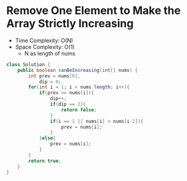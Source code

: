# Remove One Element to Make the Array Strictly Increasing

- Time Complexity: O(N)
- Space Complexity: O(1)
  - N as length of nums

```java
class Solution {
    public boolean canBeIncreasing(int[] nums) {
        int prev = nums[0],
            dip = 0;
        for(int i = 1; i < nums.length; i++){
            if(prev >= nums[i]){
                dip++;
                if(dip == 2){
                    return false;
                }
                if(i == 1 || nums[i] > nums[i-2]){
                    prev = nums[i];
                }
            }else{
                prev = nums[i];
            }
        }
        return true;
    }
}
```
